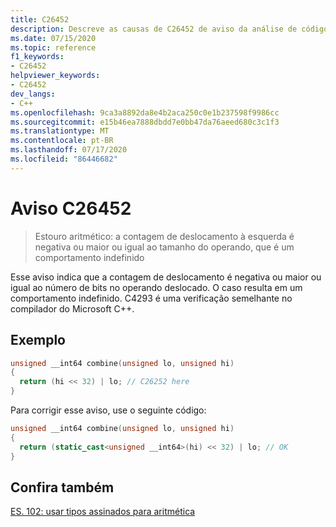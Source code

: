 ```yaml
---
title: C26452
description: Descreve as causas de C26452 de aviso da análise de código MSVC e como corrigir o problema.
ms.date: 07/15/2020
ms.topic: reference
f1_keywords:
- C26452
helpviewer_keywords:
- C26452
dev_langs:
- C++
ms.openlocfilehash: 9ca3a8892da8e4b2aca250c0e1b237598f9986cc
ms.sourcegitcommit: e15b46ea7888dbdd7e0bb47da76aeed680c3c1f3
ms.translationtype: MT
ms.contentlocale: pt-BR
ms.lasthandoff: 07/17/2020
ms.locfileid: "86446682"
---
```

# <a name="warning-c26452"></a>Aviso C26452

> Estouro aritmético: a contagem de deslocamento à esquerda é negativa ou maior ou igual ao tamanho do operando, que é um comportamento indefinido

Esse aviso indica que a contagem de deslocamento é negativa ou maior ou igual ao número de bits no operando deslocado. O caso resulta em um comportamento indefinido.
C4293 é uma verificação semelhante no compilador do Microsoft C++.

## <a name="example"></a>Exemplo

```cpp
unsigned __int64 combine(unsigned lo, unsigned hi)
{
  return (hi << 32) | lo; // C26252 here
}
```

Para corrigir esse aviso, use o seguinte código:

```cpp
unsigned __int64 combine(unsigned lo, unsigned hi)
{
  return (static_cast<unsigned __int64>(hi) << 32) | lo; // OK
}
```

## <a name="see-also"></a>Confira também

[ES. 102: usar tipos assinados para aritmética](https://github.com/isocpp/CppCoreGuidelines/blob/master/CppCoreGuidelines.md#Res-unsigned)
